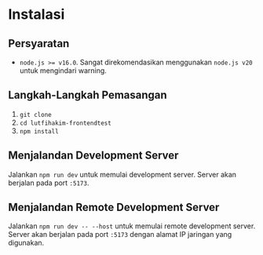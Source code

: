 # Instalasi

## Persyaratan

- `node.js >= v16.0`. Sangat direkomendasikan menggunakan `node.js v20` untuk mengindari warning.

## Langkah-Langkah Pemasangan

1. `git clone`
2. `cd lutfihakim-frontendtest`
3. `npm install`

## Menjalandan Development Server

Jalankan `npm run dev` untuk memulai development server. Server akan berjalan pada port `:5173`.

## Menjalandan Remote Development Server

Jalankan `npm run dev -- --host` untuk memulai remote development server. Server akan berjalan pada port `:5173` dengan alamat IP jaringan yang digunakan.
